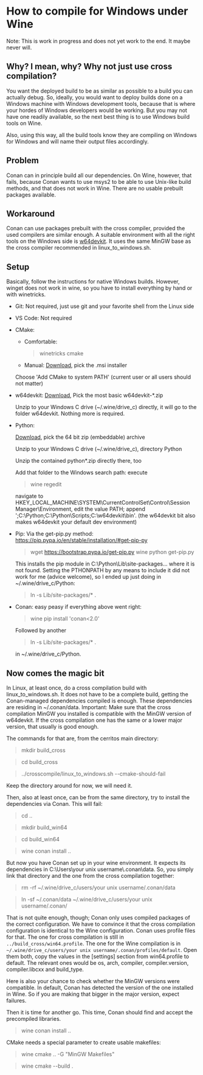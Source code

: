 # How to compile for Windows under Wine

Note: This is work in progress and does not yet work to the end. It maybe never will.

## Why? I mean, why? Why not just use cross compilation?

You want the deployed build to be as similar as possible to a build you can actually debug. So,
ideally, you would want to deploy builds done on a Windows machine with Windows development tools,
because that is where your hordes of Windows developers would be working.
But you may not have one readily available, so the next best thing is to use Windows build tools
on Wine.

Also, using this way, all the build tools know they are compiling on Windows for Windows and will
name their output files accordingly.

## Problem

Conan can in principle build all our dependencies. On Wine, however, that fails, because Conan wants
to use msys2 to be able to use Unix-like build methods, and that does not work in Wine. There are no
usable prebuilt packages available.

## Workaround

Conan can use packages prebuilt with the cross compiler, provided the used compilers are similar enough.
A suitable environment with all the right tools on the Windows side is [w64devkit](https://github.com/skeeto/w64devkit).
It uses the same MinGW base as the cross compiler recommended in linux_to_windows.sh.

## Setup

Basically, follow the instructions for native Windows builds. 
However, winget does not work in wine, so you have to install everything by hand or with winetricks.
* Git: Not required, just use git and your favorite shell from the Linux side
* VS Code: Not required

* CMake:
    * Comfortable:
        > winetricks cmake
    * Manual:
        [Download](https://cmake.org/download/), pick the .msi installer


    Choose 'Add CMake to system PATH' (current user or all users should not matter)

* w64devkit:
    [Download](https://github.com/skeeto/w64devkit/releases), Pick the most basic w64devkit-*.zip

    Unzip to your Windows C drive (~/.wine/drive_c) directly, it will go to the folder
    w64devkit. Nothing more is required.

* Python:

    [Download](https://www.python.org/downloads/windows/), pick the 64 bit zip (embeddable) archive

    Unzip to your Windows C drive (~/.wine/drive_c), directory Python

    Unzip the contained python*.zip directly there, too

    Add that folder to the Windows search path: execute
    > wine regedit

    navigate to HKEY_LOCAL_MACHINE\SYSTEM\CurrentControlSet\Control\Session Manager\Environment,
     edit the value PATH; append ';C:\Python;C:\Python\Scripts;C:\w64devkit\bin'.
     (the w64devkit bit also makes w64devkit your default dev environment)

* Pip: Via the get-pip.py method: https://pip.pypa.io/en/stable/installation/#get-pip-py
    > wget https://bootstrap.pypa.io/get-pip.py
    > wine python get-pip.py

    This installs the pip module in C:\Python\Lib\site-packages... where it is not found.
    Setting the PTHONPATH by any means to include it did not work for me (advice welcome),
    so I ended up just doing in ~/.wine/drive_c/Python:
    > ln -s Lib/site-packages/* .

* Conan: easy peasy if everything above went right:
    > wine pip install 'conan<2.0'

    Followed by another
    > ln -s Lib/site-packages/* .

    in ~/.wine/drive_c/Python.

## Now comes the magic bit

In Linux, at least once, do a cross compilation build with linux_to_windows.sh. It does not 
have to be a complete build, getting the Conan-managed dependencies compiled is enough.
These dependencies are residing in ~/.conan/data. Important: Make sure that the cross compilation
MinGW you installed is compatible with the MinGW version of w64devkit. If the cross compilation
one has the same or a lower major version, that usually is good enough.

The commands for that are, from the cerritos main directory:
> mkdir build_cross

> cd build_cross

> ../crosscompile/linux_to_windows.sh --cmake-should-fail

Keep the directory around for now, we will need it.

Then, also at least once, can be from the same directory, try to install
the dependencies via Conan. This will fail:

> cd ..

> mkdir build_win64

> cd build_win64

> wine conan install ..

But now you have Conan set up in your wine environment. It expects its dependencies
in C:\Users\\your unix username\\.conan\\data. So, you simply link that directory
and the one from the cross compilation together:

> rm -rf ~/.wine/drive_c/users/your unix username/.conan/data

> ln -sf ~/.conan/data ~/.wine/drive_c/users/your unix username/.conan/

That is not quite enough, though; Conan only uses compiled packages of the
correct configuration. We have to convince it that the cross compilation
configuration is identical to the Wine configuration. Conan uses profile files
for that. The one for cross compilation is still in `../build_cross/win64.profile`.
The one for the Wine compilation is in 
`~/.wine/drive_c/users/your unix username/.conan/profiles/default`. Open them both,
copy the values in the [settings] section from win64.profile to default.
The relevant ones would be os, arch, compiler, compiler.version, compiler.libcxx and 
build_type.

Here is also your chance to check whether the MinGW versions were compatible. In default,
Conan has detected the version of the one installed in Wine. So if you are making that
bigger in the major version, expect failures.

Then it is time for another go. This time, Conan should find and accept the precompiled
libraries.

> wine conan install ..

CMake needs a special parameter to create usable makefiles:
> wine cmake .. -G "MinGW Makefiles"

> wine cmake --build .
